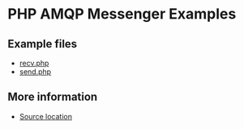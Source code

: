 
# PHP AMQP Messenger Examples

## Example files

 - [recv.php](recv.php.html)
 - [send.php](send.php.html)

## More information

 - [Source location](https://github.com/apache/qpid-proton/tree/0.14.0/examples/php/messenger)

